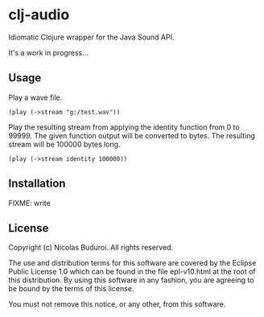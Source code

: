 # clj-audio

Idiomatic Clojure wrapper for the Java Sound API.

It's a work in progress...

## Usage

Play a wave file.

    (play (->stream "g:/test.wav"))

Play the resulting stream from applying the identity function from 0 to
99999. The given function output will be converted to bytes. The
resulting stream will be 100000 bytes long.

    (play (->stream identity 100000))

## Installation

FIXME: write

## License

Copyright (c) Nicolas Buduroi. All rights reserved.

The use and distribution terms for this software are covered by the
Eclipse Public License 1.0 which can be found in the file epl-v10.html
at the root of this distribution. By using this software in any fashion,
you are agreeing to be bound by the terms of this license.

You must not remove this notice, or any other, from this software.
